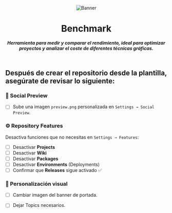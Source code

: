 <header>

![Banner](https://github.com/user-attachments/assets/5b933a56-0ece-452a-99c0-1a641485a6b9)

# **Benchmark**

_**Herramienta para medir y comparar el rendimiento, ideal para optimizar proyectos y analizar el coste de diferentes técnicas gráficas.**_


</header>
   
<footer>
   
## Después de crear el repositorio desde la plantilla, asegúrate de revisar lo siguiente:

### 📸 Social Preview
- [ ] Sube una imagen `preview.png` personalizada en `Settings → Social Preview`.

### ⚙️ Repository Features
Desactiva funciones que no necesitas en `Settings → Features`:

- [ ] Desactivar **Projects**
- [ ] Desactivar **Wiki**
- [ ] Desactivar **Packages**
- [ ] Desactivar **Environments** (Deployments)
- [ ] Confirmar que **Releases** sigue activado ✅

### 🎨 Personalización visual
- [ ] Cambiar imagen del banner de portada.
- [ ] Dejar Topics necesarios.


</footer>
